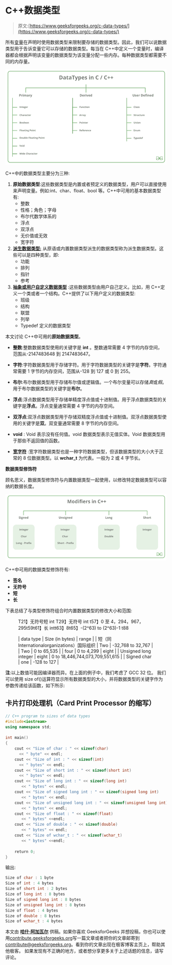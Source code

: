 # C++数据类型

> 原文:[https://www.geeksforgeeks.org/c-data-types/](https://www.geeksforgeeks.org/c-data-types/)

所有[变量](https://www.geeksforgeeks.org/variables-and-keywords-in-c/)在声明时使用数据类型来限制要存储的数据类型。因此，我们可以说数据类型用于告诉变量它可以存储的数据类型。每当在 C++中定义一个变量时，编译器都会根据声明该变量的数据类型为该变量分配一些内存。每种数据类型都需要不同的内存量。

![](img/e34f4bbc81e4786f2a7e8a88974702de.png)

C++中的数据类型主要分为三种:

1.  **原始数据类型**:这些数据类型是内置或者预定义的数据类型，用户可以直接使用来声明变量。例如:int、char、float、bool 等。C++中可用的基本数据类型有:
    *   整数
    *   性格；角色；字母
    *   布尔代数学体系的
    *   浮点
    *   双浮点
    *   无价值或无效
    *   宽字符
2.  [**派生数据类型:**](https://www.geeksforgeeks.org/derived-data-types-in-c/) 从原语或内置数据类型派生的数据类型称为派生数据类型。这些可以是四种类型，即:
    *   功能
    *   排列
    *   指针
    *   参考
3.  [**抽象或用户自定义数据类型**](https://www.geeksforgeeks.org/user-defined-derived-data-types-in-c/) :这些数据类型由用户自己定义。比如，用 C++定义一个类或者一个结构。C++提供了以下用户定义的数据类型:
    *   班级
    *   结构
    *   联盟
    *   列举
    *   Typedef 定义的数据类型

本文讨论 C++中可用的**原始数据类型**。

*   **整数**:整数数据类型使用的关键字是 **int** 。整数通常需要 4 字节的内存空间，范围从-2147483648 到 2147483647。

*   **字符**:字符数据类型用于存储字符。用于字符数据类型的关键字是**字符**。字符通常需要 1 字节的内存空间，范围从-128 到 127 或 0 到 255。

*   **布尔**:布尔数据类型用于存储布尔值或逻辑值。一个布尔变量可以存储*真*或*假*。用于布尔数据类型的关键字是**布尔**。

*   **浮点**:浮点数据类型用于存储单精度浮点值或十进制值。用于浮点数据类型的关键字是**浮点**。浮点变量通常需要 4 字节的内存空间。

*   **双浮点**:双浮点数据类型用于存储双精度浮点值或十进制值。双浮点数据类型使用的关键字是**双**。双变量通常需要 8 字节的内存空间。

*   **void** : Void 表示没有任何值。void 数据类型表示无值实体。Void 数据类型用于那些不返回值的函数。

*   [**宽字符**](https://www.geeksforgeeks.org/wide-char-and-library-functions-in-c/) :宽字符数据类型也是一种字符数据类型，但该数据类型的大小大于正常的 8 位数据类型。以 **wchar_t** 为代表。一般为 2 或 4 字节长。

**数据类型修饰符**

顾名思义，数据类型修饰符与内置数据类型一起使用，以修改特定数据类型可以容纳的数据长度。

![](img/7b5b8b45e057b506562ee7529258fea1.png)

C++中可用的数据类型修饰符有:

*   **签名**
*   **无符号**
*   **短**
*   **长**

下表总结了与类型修饰符组合时内置数据类型的修改大小和范围:

<figure class="table">T21】无符号短 int T29】无符号 int t57】0 至 4，294，967，295t59t61】长 intt63】8t65】-(2^63) to (2^63)-1 t88

| data type | Size (in bytes) | range |
| 短（同 Internationalorganizations）国际组织 | Two | -32,768 to 32,767 |
| Two | 0 to 65,535 |
| four | 0 to 4,299 | eight |
| Unsigned long integer | eight | 0 to 18,446,744,073,709,551,615 |
| Signed char | one | -128 to 127 |

</figure>

**注**:以上数值可能因编译器而异。在上面的例子中，我们考虑了 GCC 32 位。
我们可以使用 size of()运算符显示所有数据类型的大小，并将数据类型的关键字作为参数传递给该函数，如下所示:

## 卡片打印处理机（Card Print Processor 的缩写）

```cpp
// C++ program to sizes of data types
#include<iostream>
using namespace std;

int main()
{
    cout << "Size of char : " << sizeof(char)
      << " byte" << endl;
    cout << "Size of int : " << sizeof(int)
      << " bytes" << endl;
    cout << "Size of short int : " << sizeof(short int)
      << " bytes" << endl;
    cout << "Size of long int : " << sizeof(long int)
       << " bytes" << endl;
    cout << "Size of signed long int : " << sizeof(signed long int)
       << " bytes" << endl;
    cout << "Size of unsigned long int : " << sizeof(unsigned long int)
       << " bytes" << endl;
    cout << "Size of float : " << sizeof(float)
       << " bytes" <<endl;
    cout << "Size of double : " << sizeof(double)
       << " bytes" << endl;
    cout << "Size of wchar_t : " << sizeof(wchar_t)
       << " bytes" <<endl;

    return 0;
}
```

输出:

```cpp
Size of char : 1 byte
Size of int : 4 bytes
Size of short int : 2 bytes
Size of long int : 8 bytes
Size of signed long int : 8 bytes
Size of unsigned long int : 8 bytes
Size of float : 4 bytes
Size of double : 8 bytes
Size of wchar_t : 4 bytes
```

本文由 [**哈什·阿加瓦尔**](https://www.facebook.com/harsh.agarwal.16752) 供稿。如果你喜欢 GeeksforGeeks 并想投稿，你也可以使用[contribute.geeksforgeeks.org](http://www.contribute.geeksforgeeks.org)写一篇文章或者把你的文章邮寄到 contribute@geeksforgeeks.org。看到你的文章出现在极客博客主页上，帮助其他极客。
如果发现有不正确的地方，或者想分享更多关于上述话题的信息，请写评论。